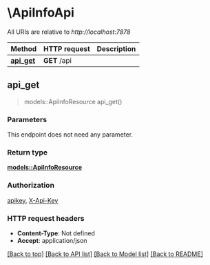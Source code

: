 # \ApiInfoApi

All URIs are relative to *http://localhost:7878*

Method | HTTP request | Description
------------- | ------------- | -------------
[**api_get**](ApiInfoApi.md#api_get) | **GET** /api | 



## api_get

> models::ApiInfoResource api_get()


### Parameters

This endpoint does not need any parameter.

### Return type

[**models::ApiInfoResource**](ApiInfoResource.md)

### Authorization

[apikey](../README.md#apikey), [X-Api-Key](../README.md#X-Api-Key)

### HTTP request headers

- **Content-Type**: Not defined
- **Accept**: application/json

[[Back to top]](#) [[Back to API list]](../README.md#documentation-for-api-endpoints) [[Back to Model list]](../README.md#documentation-for-models) [[Back to README]](../README.md)

